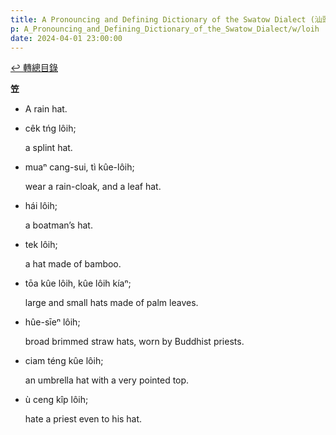 ```yaml
---
title: A Pronouncing and Defining Dictionary of the Swatow Dialect (汕頭方言音義字典) / loih
p: A_Pronouncing_and_Defining_Dictionary_of_the_Swatow_Dialect/w/loih
date: 2024-04-01 23:00:00
---
```


[↩️ 轉總目錄](/A_Pronouncing_and_Defining_Dictionary_of_the_Swatow_Dialect)


**笠**
- A rain hat.

- cêk tńg lôih;

  a splint hat.

- muaⁿ cang-sui, tì kûe-lôih;

  wear a rain-cloak, and a leaf hat.

- hái lôih;

  a boatman’s hat.

- tek lôih;

  a hat made of bamboo.

- tōa kûe lôih, kûe lôih kíaⁿ;

  large and small hats made of palm leaves.

- hûe-sīeⁿ lôih;

  broad brimmed straw hats, worn by Buddhist priests.

- ciam téng kûe lôih;

  an umbrella hat with a very pointed top.

- ù ceng kîp lôih;

  hate a priest even to his hat.